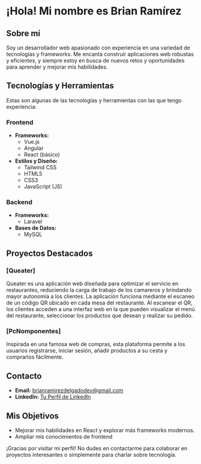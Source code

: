 # ¡Hola! Mi nombre es Brian Ramírez

## Sobre mí
Soy un desarrollador web apasionado con experiencia en una variedad de tecnologías y frameworks. Me encanta construir aplicaciones web robustas y eficientes, y siempre estoy en busca de nuevos retos y oportunidades para aprender y mejorar mis habilidades.

## Tecnologías y Herramientas
Estas son algunas de las tecnologías y herramientas con las que tengo experiencia:

### Frontend
- **Frameworks:** 
  - Vue.js
  - Angular
  - React (básico)
- **Estilos y Diseño:**
  - Tailwind CSS
  - HTML5
  - CSS3
  - JavaScript (JS)

### Backend
- **Frameworks:**
  - Laravel
- **Bases de Datos:**
  - MySQL

## Proyectos Destacados
### [Queater]
Queater es una aplicación web diseñada para optimizar el servicio en restaurantes, reduciendo la carga de trabajo de los camareros y brindando mayor autonomía a los clientes. La aplicación funciona mediante el escaneo de un código QR ubicado en cada mesa del restaurante. Al escanear el QR, los clientes acceden a una interfaz web en la que pueden visualizar el menú del restaurante, seleccionar los productos que desean y realizar su pedido.

### [PcNomponentes]
Inspirada en una famosa web de compras, esta plataforma permite a los usuarios registrarse, iniciar sesión, añadir productos a su cesta y comprarlos fácilmente.


## Contacto
- **Email:** [brianramirezdelgadodev@gmail.com](mailto:brianramirezdelgadodev@gmail.com)
- **LinkedIn:** [Tu Perfil de LinkedIn]([https://www.linkedin.com/in/tuperfil](https://www.linkedin.com/in/brian-ramirez-delgado/))

## Mis Objetivos
- Mejorar mis habilidades en React y explorar más frameworks modernos.
- Ampliar mis conocimientos de frontend

¡Gracias por visitar mi perfil! No dudes en contactarme para colaborar en proyectos interesantes o simplemente para charlar sobre tecnología.
